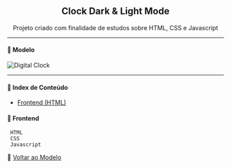 <h2 align="center">Clock Dark & Light Mode</h2>
<p align="center">Projeto criado com finalidade de estudos sobre HTML, CSS e Javascript</p>

---

#### :bookmark_tabs: Modelo
![Digital Clock](https://user-images.githubusercontent.com/89283901/166851879-e8881793-6802-4f9b-856a-19f1f82a7092.gif)


---

#### :pushpin: Index de Conteúdo

- [Frontend (HTML)](#zap-frontend)

#### :round_pushpin: Frontend

```
 HTML
 CSS
 Javascript
```

:small_red_triangle: [Voltar ao Modelo](#bookmark_tabs-modelo)

